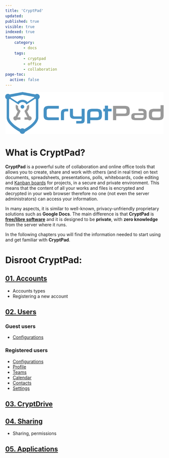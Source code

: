 ```yaml
---
title: 'CryptPad'
updated:
published: true
visible: true
indexed: true
taxonomy:
    category:
        - docs
    tags:
        - cryptpad
        - office
        - collaboration
page-toc:
  active: false
---
```


![](en/cp_logo.svg)

# What is CryptPad?

**CryptPad** is a powerful suite of collaboration and online office tools that allows you to create, share and work with others (and in real time) on text documents, spreadsheets, presentations, polls, whiteboards, code editing and [Kanban boards](https://en.wikipedia.org/wiki/Kanban_board) for projects, in a secure and private environment. This means that the content of all your works and files is encrypted and decrypted in your web browser therefore no one (not even the server administrators) can access your information.

In many aspects, it is similar to well-known, privacy-unfriendly proprietary solutions such as **Google Docs**. The main difference is that **CryptPad** is [**free/libre software**](https://en.wikipedia.org/wiki/Free_software) and it is designed to be **private**, with **zero knowledge** from the server where it runs.

In the following chapters you will find the information needed to start using and get familiar with **CryptPad**.


# Disroot CryptPad:
## [01. Accounts](accounts)
  - Accounts types
  - Registering a new account

## [02. Users](users)
### Guest users
- [Configurations](users/guest)

### Registered users
- [Configurations](users/registered/configurations)
- [Profile](users/registered/profile)
- [Teams](users/registered/teams)
- [Calendar](users/registered/calendar)
- [Contacts](users/registered/contacts)
- [Settings](users/registered/settings)

## [03. CryptDrive](cryptdrive)

## [04. Sharing](sharing)
  - Sharing, permissions

## [05. Applications](apps)
